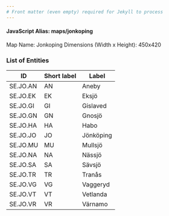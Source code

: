 ```yaml
---
# Front matter (even empty) required for Jekyll to process
---
```


#### JavaScript Alias: maps/jonkoping

Map Name: Jonkoping
Dimensions (Width x Height): 450x420





### List of Entities

ID | Short label | Label
---|---|---|
SE.JO.AN|AN|Aneby
SE.JO.EK|EK|Eksjö
SE.JO.GI|GI|Gislaved
SE.JO.GN|GN|Gnosjö
SE.JO.HA|HA|Habo
SE.JO.JO|JO|Jönköping
SE.JO.MU|MU|Mullsjö
SE.JO.NA|NA|Nässjö
SE.JO.SA|SA|Sävsjö
SE.JO.TR|TR|Tranås
SE.JO.VG|VG|Vaggeryd
SE.JO.VT|VT|Vetlanda
SE.JO.VR|VR|Värnamo

